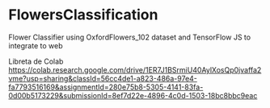 # FlowersClassification
Flower Classifier using OxfordFlowers_102 dataset and TensorFlow JS to integrate to web

Libreta de Colab
https://colab.research.google.com/drive/1ER7J1BSrmiU40AylXosQp0jvaffa2vme?usp=sharing&classId=56cc4de1-a823-486a-97e4-fa7793516169&assignmentId=280e75b8-5305-4141-83fa-0d00b5173229&submissionId=8ef7d22e-4896-4c0d-1503-18bc8bbc9eac